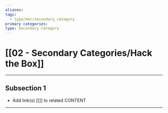 ```yaml
---
aliases:
tags:
  - type/moc/secondary_category
primary categories:
type: Secondary Category
---
```

# [[02 - Secondary Categories/Hack the Box]]

***

## Subsection 1

* Add link(s) [[]] to related CONTENT

***
